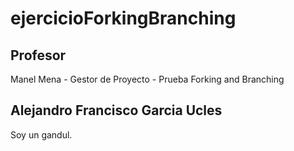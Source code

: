 # ejercicioForkingBranching

## Profesor
Manel Mena -  Gestor de Proyecto - Prueba Forking and Branching
## Alejandro Francisco Garcia Ucles 
Soy un gandul.
